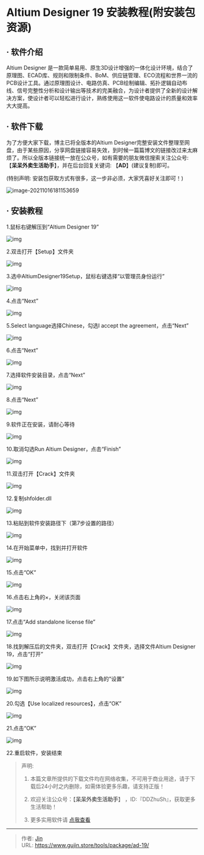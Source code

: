 # Altium Designer 19 安装教程(附安装包资源)


## · 软件介绍
Altium Designer 是一款简单易用、原生3D设计增强的一体化设计环境，结合了原理图、ECAD库、规则和限制条件、BoM、供应链管理、ECO流程和世界一流的PCB设计工具。通过原理图设计、电路仿真、PCB绘制编辑、拓扑逻辑自动布线、信号完整性分析和设计输出等技术的完美融合，为设计者提供了全新的设计解决方案，使设计者可以轻松进行设计，熟练使用这一软件使电路设计的质量和效率大大提高。

## · 软件下载
为了方便大家下载，博主已将全版本的Altium Designer完整安装文件整理至网盘，由于某些原因，分享网盘链接容易失效，到时候一篇篇博文的链接改过来太麻烦了。所以全版本链接统一放在公众号，如有需要的朋友微信搜索关注公众号: 【**呆呆外卖生活助手**】，并在后台回复关键词: 【**AD**】(建议复制)即可。

(特别声明: 安装包获取方式有很多，这一步非必须，大家凭喜好关注即可！)

![image-20211016181153659](https://img.gujin.store/img/image-20211016181153659.png)

## · 安装教程

1.鼠标右键解压到“Altium Designer 19”

![img](https://img.gujin.store/img/v2-c60a3d1b27eb5717bc5cc5ab04dcd776_720w.png)

2.双击打开【Setup】文件夹

![img](https://img.gujin.store/img/v2-3b1f0bf9aefce18c0b9b54619ddf5cd4_720w.png)



3.选中AltiumDesigner19Setup，鼠标右键选择“以管理员身份运行”

![img](https://img.gujin.store/img/v2-64718e31221ee0d8ede52ee941bc97e9_720w.png)



4.点击“Next”

![img](https://img.gujin.store/img/v2-2604dbe1a32219b0a7c4f44b794d3551_720w.png)

5.Select language选择Chinese，勾选I accept the agreement，点击“Next”

![img](https://img.gujin.store/img/v2-878844379eec9a45fa068af4ceafb7a4_720w.png)

6.点击“Next”

![img](https://img.gujin.store/img/v2-09d6da0229dfb4b55efa58f61793cdfe_720w.png)

7.选择软件安装目录，点击“Next”

![img](https://img.gujin.store/img/v2-e0705c0a27c903b92059d6042f8609b1_720w.png)

8.点击“Next”

![img](https://img.gujin.store/img/v2-8254e380206999b0a431b881482f4942_720w.png)

9.软件正在安装，请耐心等待

![img](https://img.gujin.store/img/v2-f677f0cb4c9f695bb221040ada826408_720w.png)

10.取消勾选Run Altium Designer，点击“Finish”

![img](https://img.gujin.store/img/v2-7ac3bf9bbea0f68ec6eff98b5f63845f_720w.png)

11.双击打开【Crack】文件夹

![img](https://img.gujin.store/img/v2-4dfac454adf03dd46b66e9e06b8e6253_720w.png)



12.复制shfolder.dll

![img](https://img.gujin.store/img/v2-192a05039e75440a33a6d4ec71b30b24_720w.png)



13.粘贴到软件安装路径下（第7步设置的路径）

![img](https://img.gujin.store/img/v2-e38cacf5dcb98aa9ae1ad43aed776cf4_720w.png)

14.在开始菜单中，找到并打开软件

![img](https://img.gujin.store/img/v2-d9117a5795bc243de1738e3bde038866_720w.png)



15.点击“OK”

![img](https://img.gujin.store/img/v2-3febf95cf04611654af94d011d0baf66_720w.png)

16.点击右上角的×，关闭该页面

![img](https://img.gujin.store/img/v2-416044b9d160d9d557318713cd046fc7_720w.png)

17.点击“Add standalone license file”

![img](https://img.gujin.store/img/v2-a852bd7e8977cf14b976571ca667ade2_720w.png)

18.找到解压后的文件夹，双击打开【Crack】文件夹，选择文件Altium Designer 19，点击“打开”

![img](https://img.gujin.store/img/v2-40f8231e2aef56aea9d3426a59e55de9_720w.png)

19.如下图所示说明激活成功，点击右上角的“设置”

![img](https://img.gujin.store/img/v2-0eed55d70e446b91c2987f03b4a61dc6_720w.png)

20.勾选【Use localized resources】，点击“OK”

![img](https://img.gujin.store/img/v2-1bdbf372d2dac5c0beb5eb403587c773_720w.png)

21.点击“OK”

![img](https://img.gujin.store/img/v2-a33b48b82fe1ac65b457c4ad55a57c8b_720w.png)

22.重启软件，安装结束




> 声明: 
>
> 1. 本篇文章所提供的下载文件均在网络收集，不可用于商业用途，请于下载后24小时之内删除，如需体验更多乐趣，请支持正版！
>
> 2. 欢迎关注公众号：【**呆呆外卖生活助手**】 ，ID:『DDZhuSh』，获取更多生活帮助！
>
> 3. 更多实用软件请  [点我查看](/tools)

---

> 作者: [Jin](https://img.gujin.store/img/favicon.ico)  
> URL: https://www.gujin.store/tools/package/ad-19/  

